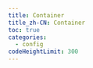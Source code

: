 ```yaml
---
title: Container
title_zh-CN: Container
toc: true
categories:
  - config
codeHeightLimit: 300
---
```

